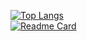 [![Top Langs](https://github-readme-stats.vercel.app/api/top-langs/?username=nathancheshire&layout=compact&theme=radical)](https://github.com/anuraghazra/github-readme-stats)
<br>
[![Readme Card](https://github-readme-stats.vercel.app/api/pin/?username=nathancheshire&repo=cyder&theme=radical)](https://github.com/anuraghazra/github-readme-stats)

